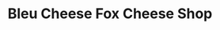 ---
title: "Bleu Cheese Fox Cheese Shop"
url: /chattanooga/bleu-cheese-fox-cheese-shop/
shop: cheese
---
